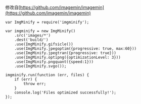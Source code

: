 修改自[https://github.com/imagemin/imagemin](https://github.com/imagemin/imagemin)

```
var ImgMinify = require('imgminify');

var imgminify = new ImgMinify()
    .src('images/*')
    .dest('build/')
    .use(ImgMinify.gifsicle())
    .use(ImgMinify.jpegoptim({progressive: true, max:60}))
    .use(ImgMinify.jpegtran({progressive: true}))
	.use(ImgMinify.optipng({optimizationLevel: 3}))
	.use(ImgMinify.pngquant({speed:1}))
	.use(ImgMinify.svgo());

imgminify.run(function (err, files) {
    if (err) {
        throw err;
    }
    console.log('Files optimized successfully!');
});
```